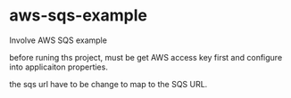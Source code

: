 # aws-sqs-example
Involve AWS SQS example


before runing ths project, must be get AWS access key first and configure into applicaiton properties.

the sqs url have to be change to map to the SQS URL. 
